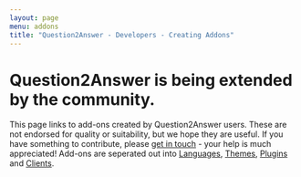 ```yaml
---
layout: page
menu: addons
title: "Question2Answer - Developers - Creating Addons"
---
```


# Question2Answer is being extended by the community.

This page links to add-ons created by Question2Answer users. These are not endorsed for quality or suitability, but we hope they are useful. If you have something to contribute, please [get in touch](http://www.question2answer.org/feedback.php) - your help is much appreciated! Add-ons are seperated out into [Languages](/addons/languages), [Themes](/addons/themes), [Plugins](/addons/plugins) and [Clients](/addons/clients).

